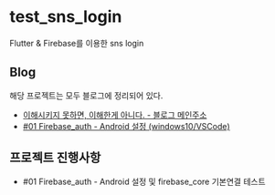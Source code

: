 # test_sns_login

Flutter & Firebase를 이용한 sns login 

## Blog 
해당 프로젝트는 모두 블로그에 정리되어 있다. 
- [이해시키지 못하면, 이해한게 아니다. - 블로그 메인주소](https://debaeloper.tistory.com/)
- [#01 Firebase_auth - Android 설정 (windows10/VSCode)](https://debaeloper.tistory.com/62)

## 프로젝트 진행사항

- #01 Firebase_auth - Android 설정 및 firebase_core 기본연결 테스트 


